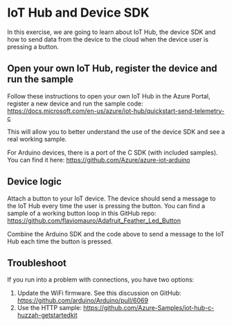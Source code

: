 # IoT Hub and Device SDK
In this exercise, we are going to learn about IoT Hub, the device SDK and how to send data from the device to the cloud when the device user is pressing a button.

## Open your own IoT Hub, register the device and run the sample
Follow these instructions to open your own IoT Hub in the Azure Portal, register a new device and run the sample code:
https://docs.microsoft.com/en-us/azure/iot-hub/quickstart-send-telemetry-c

This will allow you to better understand the use of the device SDK and see a real working sample.

For Arduino devices, there is a port of the C SDK (with included samples). You can find it here:
https://github.com/Azure/azure-iot-arduino

## Device logic
Attach a button to your IoT device. The device should send a message to the IoT Hub every time the user is pressing the button.
You can find a sample of a working button loop in this GitHub repo: https://github.com/flaviomauro/Adafruit_Feather_Led_Button

Combine the Arduino SDK and the code above to send a message to the IoT Hub each time the button is pressed.

## Troubleshoot
If you run into a problem with connections, you have two options:
1. Update the WiFi firmware. See this discussion on GitHub: https://github.com/arduino/Arduino/pull/6069
2. Use the HTTP sample: https://github.com/Azure-Samples/iot-hub-c-huzzah-getstartedkit

